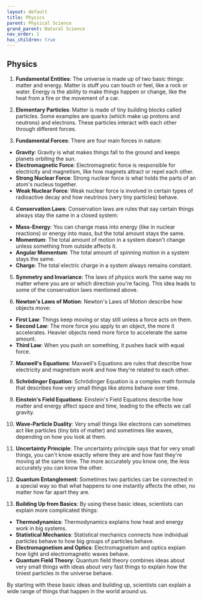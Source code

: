 ```yaml
---
layout: default
title: Physics
parent: Physical Science
grand_parent: Natural Science
nav_order: 1
has_children: true
---
```


## Physics

1. **Fundamental Entities**: The universe is made up of two basic things: matter and energy. Matter is stuff you can touch or feel, like a rock or water. Energy is the ability to make things happen or change, like the heat from a fire or the movement of a car.

2. **Elementary Particles**: Matter is made of tiny building blocks called particles. Some examples are quarks (which make up protons and neutrons) and electrons. These particles interact with each other through different forces.

3. **Fundamental Forces**: There are four main forces in nature:
* **Gravity**: Gravity is what makes things fall to the ground and keeps planets orbiting the sun.
* **Electromagnetic Force**: Electromagnetic force is responsible for electricity and magnetism, like how magnets attract or repel each other.
* **Strong Nuclear Force**: Strong nuclear force is what holds the parts of an atom's nucleus together.
* **Weak Nuclear Force**: Weak nuclear force is involved in certain types of radioactive decay and how neutrinos (very tiny particles) behave.

4. **Conservation Laws**: Conservation laws are rules that say certain things always stay the same in a closed system:
* **Mass-Energy**: You can change mass into energy (like in nuclear reactions) or energy into mass, but the total amount stays the same.
* **Momentum**: The total amount of motion in a system doesn't change unless something from outside affects it.
* **Angular Momentum**: The total amount of spinning motion in a system stays the same.
* **Charge**: The total electric charge in a system always remains constant.

5. **Symmetry and Invariance**: The laws of physics work the same way no matter where you are or which direction you're facing. This idea leads to some of the conservation laws mentioned above.

6. **Newton's Laws of Motion**: Newton's Laws of Motion describe how objects move:
* **First Law**: Things keep moving or stay still unless a force acts on them.
* **Second Law**: The more force you apply to an object, the more it accelerates. Heavier objects need more force to accelerate the same amount.
* **Third Law**: When you push on something, it pushes back with equal force.

7. **Maxwell's Equations**: Maxwell's Equations are rules that describe how electricity and magnetism work and how they're related to each other.

8. **Schrödinger Equation**: Schrödinger Equation is a complex math formula that describes how very small things like atoms behave over time.

9. **Einstein's Field Equations**: Einstein's Field Equations describe how matter and energy affect space and time, leading to the effects we call gravity.

10. **Wave-Particle Duality**: Very small things like electrons can sometimes act like particles (tiny bits of matter) and sometimes like waves, depending on how you look at them.

11. **Uncertainty Principle**: The uncertainty principle says that for very small things, you can't know exactly where they are and how fast they're moving at the same time. The more accurately you know one, the less accurately you can know the other.

12. **Quantum Entanglement**: Sometimes two particles can be connected in a special way so that what happens to one instantly affects the other, no matter how far apart they are.

13. **Building Up from Basics**: By using these basic ideas, scientists can explain more complicated things:
* **Thermodynamics**: Thermodynamics explains how heat and energy work in big systems.
* **Statistical Mechanics**: Statistical mechanics connects how individual particles behave to how big groups of particles behave.
* **Electromagnetism and Optics**: Electromagnetism and optics explain how light and electromagnetic waves behave.
* **Quantum Field Theory**: Quantum field theory combines ideas about very small things with ideas about very fast things to explain how the tiniest particles in the universe behave.

By starting with these basic ideas and building up, scientists can explain a wide range of things that happen in the world around us.
